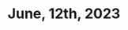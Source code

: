 ---
title: June, 12th, 2023
layout: post
post-image: 
description: What I did on June, 12th, 2023
tags:
- Code
- Blog
- Work
---